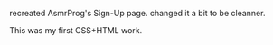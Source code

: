 recreated AsmrProg's Sign-Up page.
changed it a bit to be cleanner.

This was my first CSS+HTML work.
